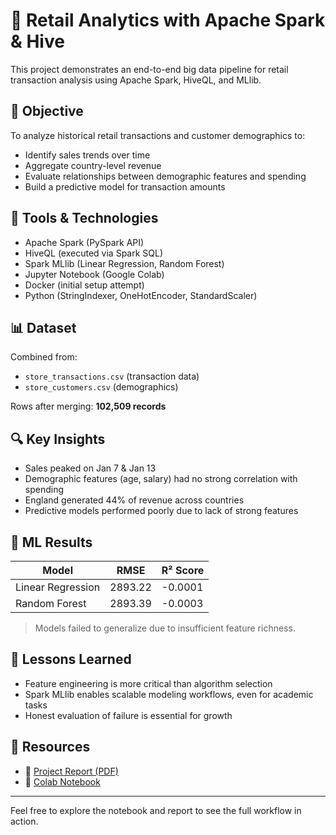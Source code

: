 # 🛒 Retail Analytics with Apache Spark & Hive

This project demonstrates an end-to-end big data pipeline for retail transaction analysis using Apache Spark, HiveQL, and MLlib.

## 📌 Objective
To analyze historical retail transactions and customer demographics to:
- Identify sales trends over time
- Aggregate country-level revenue
- Evaluate relationships between demographic features and spending
- Build a predictive model for transaction amounts

## 🧰 Tools & Technologies
- Apache Spark (PySpark API)
- HiveQL (executed via Spark SQL)
- Spark MLlib (Linear Regression, Random Forest)
- Jupyter Notebook (Google Colab)
- Docker (initial setup attempt)
- Python (StringIndexer, OneHotEncoder, StandardScaler)

## 📊 Dataset
Combined from:
- `store_transactions.csv` (transaction data)
- `store_customers.csv` (demographics)

Rows after merging: **102,509 records**

## 🔍 Key Insights
- Sales peaked on Jan 7 & Jan 13
- Demographic features (age, salary) had no strong correlation with spending
- England generated 44% of revenue across countries
- Predictive models performed poorly due to lack of strong features

## 🧪 ML Results
| Model              | RMSE     | R² Score |
|--------------------|----------|----------|
| Linear Regression  | 2893.22  | -0.0001  |
| Random Forest      | 2893.39  | -0.0003  |

> Models failed to generalize due to insufficient feature richness.

## 🧠 Lessons Learned
- Feature engineering is more critical than algorithm selection
- Spark MLlib enables scalable modeling workflows, even for academic tasks
- Honest evaluation of failure is essential for growth

## 🔗 Resources
- 📄 [Project Report (PDF)](../retail-analytics-bigdata/report.pdf)
- 🧪 [Colab Notebook](https://colab.research.google.com/drive/1TLaneWHdnHYQXL7GTolJ7N0ElE5sVMPv?usp=sharing)

---

Feel free to explore the notebook and report to see the full workflow in action.


